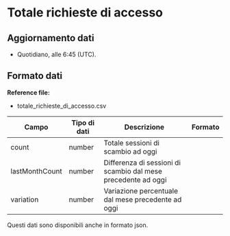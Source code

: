 
# Totale richieste di accesso

## Aggiornamento dati

- Quotidiano, alle 6:45 (UTC).

## Formato dati

**Reference file:**

- totale_richieste_di_accesso.csv<br>

| Campo          | Tipo di dati | Descrizione                                                   | Formato |
| -------------- | ------------ | ------------------------------------------------------------- | ------- |
| count          | number       | Totale sessioni di scambio ad oggi                            |         |
| lastMonthCount | number       | Differenza di sessioni di scambio dal mese precedente ad oggi |         |
| variation      | number       | Variazione percentuale dal mese precedente ad oggi            |         |

Questi dati sono disponibili anche in formato json.
